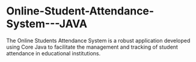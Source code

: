 # Online-Student-Attendance-System---JAVA
The Online Students Attendance System is a robust application developed using Core Java to facilitate the management and tracking of student attendance in educational institutions. 
